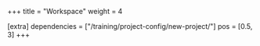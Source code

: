 +++
title = "Workspace"
weight = 4

[extra]
dependencies = ["/training/project-config/new-project/"]
pos = [0.5, 3]
+++